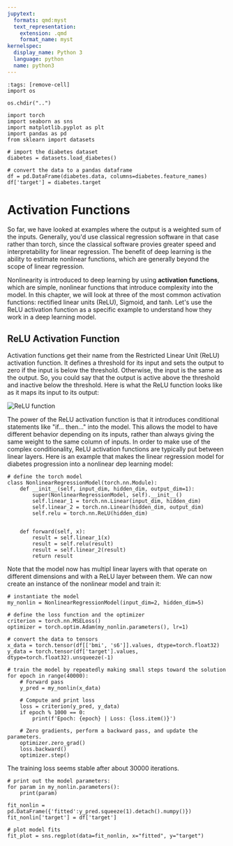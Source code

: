 ```yaml
---
jupytext:
  formats: qmd:myst
  text_representation:
    extension: .qmd
    format_name: myst
kernelspec:
  display_name: Python 3
  language: python
  name: python3
---
```


```{code-cell}
:tags: [remove-cell]
import os

os.chdir("..")

import torch 
import seaborn as sns
import matplotlib.pyplot as plt
import pandas as pd
from sklearn import datasets

# import the diabetes dataset
diabetes = datasets.load_diabetes()

# convert the data to a pandas dataframe
df = pd.DataFrame(diabetes.data, columns=diabetes.feature_names)
df['target'] = diabetes.target

```


Activation Functions
====================

So far, we have looked at examples where the output is a weighted sum of the inputs. Generally, you'd use classical regression software in that case rather than torch, since the classical software provies greater speed and interpretability for linear regression. The benefit of deep learning is the ability to estimate nonlinear functions, which are generally beyond the scope of linear regression.

Nonlinearity is introduced to deep learning by using **activation functions**, which are simple, nonlinear functions that introduce complexity into the model. In this chapter, we will look at three of the most common activation functions: rectified linear units (ReLU), Sigmoid, and tanh. Let's use the ReLU activation function as a specific example to understand how they work in a deep learning model.

## **ReLU Activation Function**

Activation functions get their name from the Restricted Linear Unit (ReLU) activation function. It defines a threshold for its input and sets the output to zero if the input is below the threshold. Otherwise, the input is the same as the output. So, you could say that the output is active above the threshold and inactive below the threshold. Here is what the ReLU function looks like as it maps its input to its output:

![ReLU function](img/relu.png)

The power of the ReLU activation function is that it introduces conditional statements like "if... then..." into the model. This allows the model to have different behavior depending on its inputs, rather than always giving the same weight to the same column of inputs. In order to make use of the complex conditionality, ReLU activation functions are typically put between linear layers. Here is an example that makes the linear regression model for diabetes progression into a nonlinear dep learning model:


```{code-cell}
# define the torch model
class NonlinearRegressionModel(torch.nn.Module):
    def __init__(self, input_dim, hidden_dim, output_dim=1):
        super(NonlinearRegressionModel, self).__init__()
        self.linear_1 = torch.nn.Linear(input_dim, hidden_dim)
        self.linear_2 = torch.nn.Linear(hidden_dim, output_dim)
        self.relu = torch.nn.ReLU(hidden_dim)


    def forward(self, x):
        result = self.linear_1(x)
        result = self.relu(result)
        result = self.linear_2(result)
        return result
```

Note that the model now has multipl linear layers with that operate on different dimensions and with a ReLU layer between them. We can now create an instance of the nonlinear model and train it:

```{code-cell}
# instantiate the model
my_nonlin = NonlinearRegressionModel(input_dim=2, hidden_dim=5)

# define the loss function and the optimizer
criterion = torch.nn.MSELoss()
optimizer = torch.optim.Adam(my_nonlin.parameters(), lr=1)

# convert the data to tensors
x_data = torch.tensor(df[['bmi', 's6']].values, dtype=torch.float32)
y_data = torch.tensor(df['target'].values, dtype=torch.float32).unsqueeze(-1)

# train the model by repeatedly making small steps toward the solution
for epoch in range(40000):
    # Forward pass
    y_pred = my_nonlin(x_data)
    
    # Compute and print loss
    loss = criterion(y_pred, y_data)
    if epoch % 1000 == 0:
        print(f'Epoch: {epoch} | Loss: {loss.item()}')
    
    # Zero gradients, perform a backward pass, and update the parameters.
    optimizer.zero_grad()
    loss.backward()
    optimizer.step()
```

The training loss seems stable after about 30000 iterations.


```{code-cell}
# print out the model parameters:
for param in my_nonlin.parameters():
    print(param)
```


```{code-cell}
fit_nonlin = pd.DataFrame({'fitted':y_pred.squeeze(1).detach().numpy()})
fit_nonlin['target'] = df['target']

# plot model fits
fit_plot = sns.regplot(data=fit_nonlin, x="fitted", y="target")
```